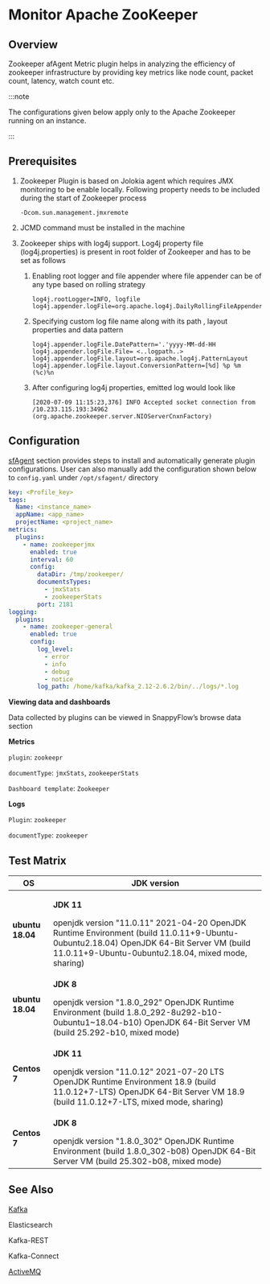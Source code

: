# Monitor Apache ZooKeeper 

## Overview

Zookeeper afAgent Metric plugin helps in analyzing the efficiency of zookeeper infrastructure by providing key metrics like node count, packet count, latency, watch count etc.

:::note

The configurations given below apply only to the Apache Zookeeper running on an instance.

:::

## Prerequisites

1. Zookeeper Plugin is based on Jolokia agent which requires JMX monitoring to be enable locally. Following property needs to be included during the start of Zookeeper process

   ```
   -Dcom.sun.management.jmxremote
   ```

2. JCMD command must be installed in the machine

3. Zookeeper ships with log4j support. Log4j property file (log4j.properties) is present in root folder of Zookeeper and has to be set as follows

   1. Enabling root logger and file appender where file appender can be of any type based on rolling strategy

      ```
      log4j.rootLogger=INFO, logfile
      log4j.appender.logFile=org.apache.log4j.DailyRollingFileAppender
      ```

   2. Specifying custom log file name along with its path , layout properties and data pattern

      ```
      log4j.appender.logFile.DatePattern='.'yyyy-MM-dd-HH
      log4j.appender.logFile.File= <..logpath..>
      log4j.appender.logFile.layout=org.apache.log4j.PatternLayout
      log4j.appender.logFile.layout.ConversionPattern=[%d] %p %m (%c)%n
      ```

   3. After configuring log4j properties, emitted log would look like

      ```
      [2020-07-09 11:15:23,376] INFO Accepted socket connection from /10.233.115.193:34962 (org.apache.zookeeper.server.NIOServerCnxnFactory)
      ```

      

## Configuration

[sfAgent](/docs/quick_start/getting_started#sfagent) section provides steps to install and automatically generate plugin configurations. User can also manually add the configuration shown below to `config.yaml` under `/opt/sfagent/` directory

```yaml
key: <Profile_key>
tags:
  Name: <instance_name>
  appName: <app_name>
  projectName: <project_name>
metrics:
  plugins:
    - name: zookeeperjmx
      enabled: true
      interval: 60
      config:
        dataDir: /tmp/zookeeper/
        documentsTypes:
          - jmxStats
          - zookeeperStats
        port: 2181
logging:
  plugins:
    - name: zookeeper-general
      enabled: true
      config:
        log_level:
          - error
          - info
          - debug
          - notice
        log_path: /home/kafka/kafka_2.12-2.6.2/bin/../logs/*.log
```

**Viewing data and dashboards**

Data collected by plugins can be viewed in SnappyFlow’s browse data section 

**Metrics**

`plugin`: `zookeepr`

`documentType`: `jmxStats`, `zookeeperStats`

`Dashboard template`: `Zookeeper`

**Logs**

`Plugin`: `zookeeper`

`documentType`: `zookeeper`

## Test Matrix

| OS               | JDK version                                                  |
| ---------------- | ------------------------------------------------------------ |
| **ubuntu 18.04** | <p>**JDK 11**</p>  openjdk version "11.0.11"  2021-04-20  OpenJDK Runtime Environment (build  11.0.11+9-Ubuntu-0ubuntu2.18.04)  OpenJDK 64-Bit Server VM (build 11.0.11+9-Ubuntu-0ubuntu2.18.04,  mixed mode, sharing) |
| **ubuntu 18.04** | <p>**JDK 8**</p>  openjdk version "1.8.0_292"  OpenJDK Runtime Environment (build  1.8.0_292-8u292-b10-0ubuntu1~18.04-b10)  OpenJDK 64-Bit Server VM (build 25.292-b10,  mixed mode) |
| **Centos 7**     | <p>**JDK 11**</p>  openjdk version "11.0.12" 2021-07-20 LTS  OpenJDK Runtime Environment 18.9 (build 11.0.12+7-LTS)  OpenJDK 64-Bit Server VM 18.9 (build 11.0.12+7-LTS, mixed mode,  sharing) |
| **Centos 7**     | <p>**JDK 8**</p>   openjdk version "1.8.0_302"  OpenJDK Runtime Environment (build 1.8.0_302-b08)  OpenJDK 64-Bit Server VM (build 25.302-b08, mixed mode) |



## See Also

[Kafka](/docs/Integrations/kafka)

Elasticsearch

Kafka-REST

Kafka-Connect

[ActiveMQ](/docs/Integrations/activemq)